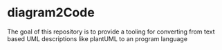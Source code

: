 # diagram2Code
The goal of this repository is to provide a tooling for converting from text based UML descriptions like plantUML to an program language
